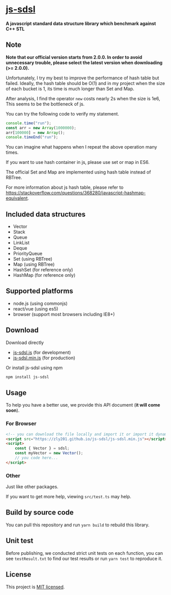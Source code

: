 # [js-sdsl](https://github.com/ZLY201/js-sdsl)

**A javascript standard data structure library which benchmark against C++ STL**

## Note

**Note that our official version starts from 2.0.0. In order to avoid unnecessary trouble, please select the latest
version when downloading (>= 2.0.0).**

Unfortunately, I try my best to improve the performance of hash table but failed. Ideally, the hash table should be O(1)
and in my project when the size of each bucket is 1, its time is much longer than Set and Map.

After analysis, I find the operator `new` costs nearly 2s when the size is 1e6, This seems to be the bottleneck of js.

You can try the following code to verify my statement.

```javascript
console.time("run");
const arr = new Array(1000000);
arr[100000] = new Array();
console.timeEnd("run");
```

You can imagine what happens when I repeat the above operation many times.

If you want to use hash container in js, please use set or map in ES6.

The official Set and Map are implemented using hash table instead of RBTree.

For more information about js hash table, please refer
to https://stackoverflow.com/questions/368280/javascript-hashmap-equivalent.

## Included data structures

- Vector
- Stack
- Queue
- LinkList
- Deque
- PriorityQueue
- Set (using RBTree)
- Map (using RBTree)
- HashSet (for reference only)
- HashMap (for reference only)

## Supported platforms

- node.js (using commonjs)
- react/vue (using es5)
- browser (support most browsers including IE8+)

## Download

Download directly

- [js-sdsl.js](https://zly201.github.io/js-sdsl/js-sdsl.js) (for development)
- [js-sdsl.min.js](https://zly201.github.io/js-sdsl/js-sdsl.min.js) (for production)

Or install js-sdsl using npm

```bash
npm install js-sdsl
```

## Usage

To help you have a better use, we provide this API document (**it will come soon**).

### For Browser

```html
<!-- you can download the file locally and import it or import it dynamically by using url. -->
<script src="https://zly201.github.io/js-sdsl/js-sdsl.min.js"></script>
<script>
    const { Vector } = sdsl;
    const myVector = new Vector();
    // you code here...
</script>
```

### Other

Just like other packages.

If you want to get more help, viewing `src/test.ts` may help.

## Build by source code

You can pull this repository and run `yarn build` to rebuild this library.

## Unit test

Before publishing, we conducted strict unit tests on each function, you can see `testResult.txt` to find our test
results or run `yarn test` to reproduce it.

## License

This project is [MIT licensed](https://github.com/ZLY201/js-sdsl/blob/main/LICENSE).
